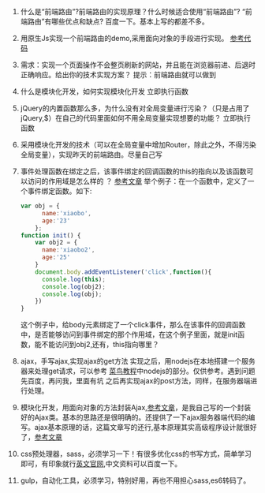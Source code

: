 1. 什么是“前端路由”?前端路由的实现原理？什么时候适合使用“前端路由”? “前端路由”有哪些优点和缺点?
    百度一下。基本上写的都差不多。
2. 用原生Js实现一个前端路由的demo,采用面向对象的手段进行实现。
    [参考代码](http://m.blog.csdn.net/article/details?id=51850769)
3. 需求：实现一个页面操作不会整页刷新的网站，并且能在浏览器前进、后退时正确响应。给出你的技术实现方案？
    提示：前端路由就可以做到
4. 什么是模块化开发，如何实现模块化开发
    立即执行函数
5. jQuery的内置函数那么多，为什么没有对全局变量进行污染？（只是占用了jQuery,$）在自己的代码里面如何不用全局变量实现想要的功能？
    立即执行函数

6. 采用模块化开发的技术（可以在全局变量中增加Router，除此之外，不得污染全局变量），实现昨天的前端路由。尽量自己写
7. 事件处理函数在绑定之后，该事件绑定的回调函数的this的指向以及该函数可以访问的作用域是怎么样的 ？
    [参考文章](http://www.xiaoboma.com/2017/01/21/%E4%BA%8B%E4%BB%B6%E5%A4%84%E7%90%86%E5%87%BD%E6%95%B0%E7%9A%84%E4%BD%9C%E7%94%A8%E5%9F%9F%E5%B0%8F%E7%BB%93/)
    举个例子：在一个函数中，定义了一个事件绑定函数。如下:

    ```js
    var obj = {
          name:'xiaobo',
          age:'23'
        };
    function init() {
        var obj2 = {
          name:'xiaobo2',
          age:'25'
        }
        document.body.addEventListener('click',function(){
          console.log(this);
          console.log(obj2);
          console.log(obj);
        })
    }
    ```

    这个例子中，给body元素绑定了一个click事件，那么在该事件的回调函数中，是否能够访问到事件绑定的那个作用域，在这个例子里面，就是init函数，能不能访问到obj2,还有，this指向哪里？
8. ajax，手写ajax,实现ajax的get方法
   实现之后，用nodejs在本地搭建一个服务器来处理get请求，可以参考 [菜鸟教程](http://www.runoob.com/nodejs/node-js-get-post.html)中nodejs的部分。仅供参考。遇到问题先百度，再问我，里面有坑
   之后再实现ajax的post方法，同样，在服务器端进行处理。   

9. 模块化开发，用面向对象的方法封装Ajax,[参考文章](http://www.jianshu.com/p/4e1d2ee63da7)，是我自己写的一个封装好的Ajax类。基本的思路还是很明确的。还提供了一下ajax服务器端代码的编写。ajax基本原理的话，这篇文章写的还行,基本原理其实高级程序设计就很好了，[参考文章](https://gold.xitu.io/post/587f8dbd570c3522011c0f59)
10. css预处理器，sass，必须学习一下！有很多优化css的书写方式，简单学习即可，有印象就行[英文官网](http://sass-lang.com/),中文资料可以百度一下。
11. gulp，自动化工具，必须学习，特别好用，再也不用担心sass,es6转码了。
